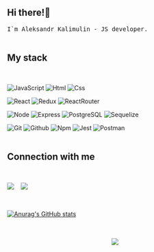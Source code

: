 <h2 >Hi there!👋</h2>
<p >
  <samp>I`m Aleksandr Kalimulin - JS developer.
  </samp>
  <br> <br>
</p>

<h2 >My stack</h2>

<br>

  ![JavaScript](https://img.shields.io/badge/JavaScript-20232A?style=for-the-badge&logo=javascript)
  ![Html](https://img.shields.io/badge/HTML5-20232A?style=for-the-badge&logo=html5)
  ![Css](https://img.shields.io/badge/CSS3-20232A?style=for-the-badge&logo=css3&logoColor=369AD6)
   
  ![React](https://img.shields.io/badge/React-20232A?style=for-the-badge&logo=react)
  ![Redux](https://img.shields.io/badge/Redux-20232A?style=for-the-badge&logo=redux&logoColor=7749BD)
  ![ReactRouter](https://img.shields.io/badge/React_Router-20232A?style=for-the-badge&logo=react-router)
    
  ![Node](https://img.shields.io/badge/node-20232A?style=for-the-badge&logo=node.js)
  ![Express](https://img.shields.io/badge/express-20232A?style=for-the-badge&logo=express)
  ![PostgreSQL](https://img.shields.io/badge/postgresql-20232A?style=for-the-badge&logo=postgresql)
  ![Sequelize](https://img.shields.io/badge/Sequelize-20232A?style=for-the-badge&logo=Sequelize)
  
  ![Git](https://img.shields.io/badge/git-20232A?style=for-the-badge&logo=git)
  ![Github](https://img.shields.io/badge/github-20232A?style=for-the-badge&logo=github)
  ![Npm](https://img.shields.io/badge/npm-20232A?style=for-the-badge&logo=npm)
  ![Jest](https://img.shields.io/badge/jest-20232A?style=for-the-badge&logo=jest&logoColor=99424F)
  ![Postman](https://img.shields.io/badge/postman-20232A?style=for-the-badge&logo=postman)
  <br><br>
  
<h2>Connection with me</h2>

<br/>

<p >
  <a target="_blank" href="mailto:can4ez084@gmail.com"><img
    src="https://img.shields.io/badge/Gmail-20232A?style=for-the-badge&logo=gmail"/></a>&nbsp;&nbsp;&nbsp;
  <a target="_blank" href="https://t.me/Can4ez_70"><img
    src="https://img.shields.io/badge/Telegram-20232A?style=for-the-badge&logo=telegram"/></a>&nbsp;&nbsp;&nbsp;
</p>

<br/>

[![Anurag's GitHub stats](https://github-readme-stats.vercel.app/api?username=AleksandrKalimulin&show_icons=true&theme=radical&count_private=true)](https://github.com/AleksandrKalimulin)
<br/>
<br> <br>

<div align="center">

  ![](https://visitor-badge.glitch.me/badge?page_id=AleksandrKalimulin)
  
  </div>

</div>

